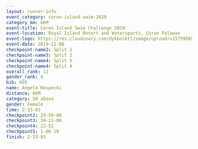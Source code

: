 ```yaml
--- 
layout: runner-info 
event_category: coron-island-swim-2019 
category_km: 6KM 
event-title: Coron Island Swim Challenge 2019 
event-location: Royal Island Resort and Watersports, Coron Palawan 
event-logo: https://res.cloudinary.com/dykbosktl/image/upload/v1575958949/Logo/Coron.jpg 
event-date: 2019-12-08 
checkpoint-name2: Split 1 
checkpoint-name3: Split 2 
checkpoint-name4: Split 3 
checkpoint-name4: Split 4 
overall_rank: 12
gender_rank: 4
bib: 605
name: Angela Respecki
distance: 6KM
category: 50 above
gender: Female
time: 2-33-03
checkpoint2: 29-50-00
checkpoint3: 34-11-00
checkpoint4: 22-52
checkpoint5: 1-06-10
finish: 2-33-03 
--- 
```

